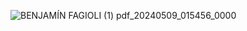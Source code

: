 ![BENJAMÍN FAGIOLI (1) pdf_20240509_015456_0000](https://github.com/benjaminfagioli/whatsapp-clone-rolling/assets/142446033/65a9838e-4182-4925-aaba-4fa97acf69c4)
